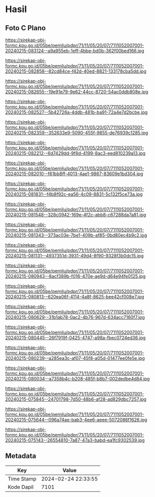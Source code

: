 # Hasil

## Foto C Plano

https://sirekap-obj-formc.kpu.go.id/05be/pemilu/pdpr/71/11/05/20/07/7111052007001-20240215-083124--a9a955eb-1eff-4bbe-bd0b-362f00bed166.jpg

https://sirekap-obj-formc.kpu.go.id/05be/pemilu/pdpr/71/11/05/20/07/7111052007001-20240215-082858--82cd84ce-f42d-40ed-8821-133178cba5dd.jpg

https://sirekap-obj-formc.kpu.go.id/05be/pemilu/pdpr/71/11/05/20/07/7111052007001-20240215-082655--19e91e79-9e62-44cc-8720-54ac0ddb808e.jpg

https://sirekap-obj-formc.kpu.go.id/05be/pemilu/pdpr/71/11/05/20/07/7111052007001-20240215-082527--5b42726a-4ddb-481b-ba91-72a4e7d2bcbe.jpg

https://sirekap-obj-formc.kpu.go.id/05be/pemilu/pdpr/71/11/05/20/07/7111052007001-20240215-082359--352633e9-5090-455f-9855-de76939c1285.jpg

https://sirekap-obj-formc.kpu.go.id/05be/pemilu/pdpr/71/11/05/20/07/7111052007001-20240215-082212--6d7429dd-9f8d-4199-8ac3-eed810239a13.jpg

https://sirekap-obj-formc.kpu.go.id/05be/pemilu/pdpr/71/11/05/20/07/7111052007001-20240215-082010--f61bb8ff-4013-4ae1-9867-83609e1bd304.jpg

https://sirekap-obj-formc.kpu.go.id/05be/pemilu/pdpr/71/11/05/20/07/7111052007001-20240215-081831--f4b8f92c-ea56-4c09-8831-5c132f5ce73a.jpg

https://sirekap-obj-formc.kpu.go.id/05be/pemilu/pdpr/71/11/05/20/07/7111052007001-20240215-081548--328c0942-169e-4f2c-abb8-c67288da7a81.jpg

https://sirekap-obj-formc.kpu.go.id/05be/pemilu/pdpr/71/11/05/20/07/7111052007001-20240215-081343--373ac03e-7be1-409b-af85-0bd80ec4b9c2.jpg

https://sirekap-obj-formc.kpu.go.id/05be/pemilu/pdpr/71/11/05/20/07/7111052007001-20240215-081131--4937351d-3931-49d4-8f90-9328f3b0dc15.jpg

https://sirekap-obj-formc.kpu.go.id/05be/pemilu/pdpr/71/11/05/20/07/7111052007001-20240215-080943--8acf389b-f016-470e-ae9d-d64e94fe0125.jpg

https://sirekap-obj-formc.kpu.go.id/05be/pemilu/pdpr/71/11/05/20/07/7111052007001-20240215-080813--620ea06f-4114-4a8f-8625-bee42cf008e7.jpg

https://sirekap-obj-formc.kpu.go.id/05be/pemilu/pdpr/71/11/05/20/07/7111052007001-20240215-080629--31b1ab78-0ac2-4b76-967d-634acc7160f7.jpg

https://sirekap-obj-formc.kpu.go.id/05be/pemilu/pdpr/71/11/05/20/07/7111052007001-20240215-080445--26f7919f-0425-4747-a98a-fbec0724ed36.jpg

https://sirekap-obj-formc.kpu.go.id/05be/pemilu/pdpr/71/11/05/20/07/7111052007001-20240215-080239--a285ea3c-af07-45f8-a05d-01477ee0fe5e.jpg

https://sirekap-obj-formc.kpu.go.id/05be/pemilu/pdpr/71/11/05/20/07/7111052007001-20240215-080034--a7358b4c-b208-485f-b8b7-002dedbe4d84.jpg

https://sirekap-obj-formc.kpu.go.id/05be/pemilu/pdpr/71/11/05/20/07/7111052007001-20240215-075845--24701798-7d50-48b6-af28-ad829dbc7257.jpg

https://sirekap-obj-formc.kpu.go.id/05be/pemilu/pdpr/71/11/05/20/07/7111052007001-20240215-075644--096a74ae-bab3-4ee6-aeee-5072086f1626.jpg

https://sirekap-obj-formc.kpu.go.id/05be/pemilu/pdpr/71/11/05/20/07/7111052007001-20240215-075143--26554810-7a87-47a3-babd-ea1fc9302539.jpg


## Metadata

| Key        | Value               |
| ---------- | ------------------- |
| Time Stamp | 2024-02-24 22:33:55 |
| Kode Dapil | 7101                |



